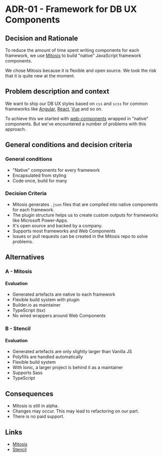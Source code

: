 # ADR-01 - Framework for DB UX Components

## Decision and Rationale

To reduce the amount of time spent writing components for each framework, we use [Mitosis](https://github.com/BuilderIO/mitosis) to build "native" JavaScript framework components.

We chose Mitosis because it is flexible and open source. We took the risk that it is quite new at the moment.

## Problem description and context

We want to ship our DB UX styles based on `css` and `scss` for common frameworks like [Angular](https://angular.io/), [React](https://reactjs.org/), [Vue](https://vuejs.org/) and so on.

To achieve this we started with [web-components](https://github.com/db-ui/elements) wrapped in "native" components. But we've encountered a number of problems with this approach.

## General conditions and decision criteria

### General conditions

-   "Native" components for every framework
-   Encapsulated from styling
-   Code once, build for many

### Decision Criteria

-   Mitosis generates `.json` files that are compiled into native components for each framework.
-   The plugin structure helps us to create custom outputs for frameworks like Microsoft Power-Apps.
-   It's open source and backed by a company.
-   Supports most frameworks and Web Components
-   Issues or pull requests can be created in the Mitosis repo to solve problems.

## Alternatives

### A - Mitosis

#### Evaluation

-   Generated artefacts are native to each framework
-   Flexible build system with plugin
-   Builder.io as maintainer
-   TypeScript (tsx)
-   No wired wrappers around Web Components

### B - Stencil

#### Evaluation

-   Generated artefacts are only slightly larger than Vanilla JS
-   Polyfills are handled automatically
-   Flexible build system
-   With Ionic, a larger project is behind it as a maintainer
-   Supports Sass
-   TypeScript

## Consequences

-   Mitosis is still in alpha.
-   Changes may occur. This may lead to refactoring on our part.
-   There is no paid support.

## Links

-   [Mitosis](https://github.com/BuilderIO/mitosis)
-   [Stencil](https://stenciljs.com/)
